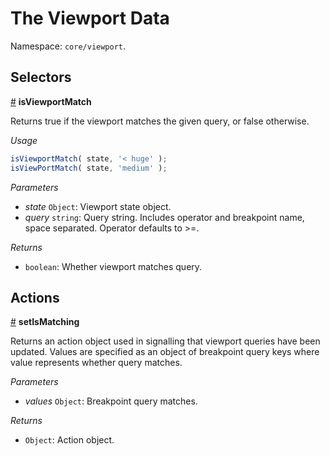 # The Viewport Data

Namespace: `core/viewport`.

## Selectors

<!-- START TOKEN(Autogenerated selectors|../../../../packages/viewport/src/store/selectors.js) -->

<a name="isViewportMatch" href="#isViewportMatch">#</a> **isViewportMatch**

Returns true if the viewport matches the given query, or false otherwise.

_Usage_

```js
isViewportMatch( state, '< huge' );
isViewPortMatch( state, 'medium' );
```

_Parameters_

-   _state_ `Object`: Viewport state object.
-   _query_ `string`: Query string. Includes operator and breakpoint name, space separated. Operator defaults to >=.

_Returns_

-   `boolean`: Whether viewport matches query.

<!-- END TOKEN(Autogenerated selectors|../../../../packages/viewport/src/store/selectors.js) -->

## Actions

<!-- START TOKEN(Autogenerated actions|../../../../packages/viewport/src/store/actions.js) -->

<a name="setIsMatching" href="#setIsMatching">#</a> **setIsMatching**

Returns an action object used in signalling that viewport queries have been
updated. Values are specified as an object of breakpoint query keys where
value represents whether query matches.

_Parameters_

-   _values_ `Object`: Breakpoint query matches.

_Returns_

-   `Object`: Action object.


<!-- END TOKEN(Autogenerated actions|../../../../packages/viewport/src/store/actions.js) -->
